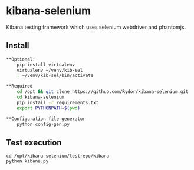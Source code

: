 # kibana-selenium
Kibana testing framework which uses selenium webdriver and phantomjs.


## Install

```bash
**Optional: 
    pip install virtualenv
    virtualenv ~/venv/kib-sel
    . ~/venv/kib-sel/bin/activate

**Required
    cd /opt && git clone https://github.com/Rydor/kibana-selenium.git   
    cd kibana-selenium
    pip install -r requirements.txt
    export PYTHONPATH=$(pwd)

**Configuration file generator
    python config-gen.py
```

## Test execution

```
cd /opt/kibana-selenium/testrepo/kibana
python kibana.py
```
